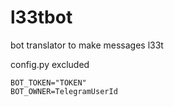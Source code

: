 # l33tbot
bot translator to make messages l33t

config.py excluded
```
BOT_TOKEN="TOKEN"
BOT_OWNER=TelegramUserId
```
